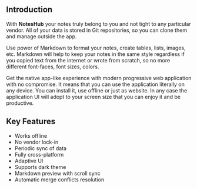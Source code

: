 ## Introduction

  With **NotesHub** your notes truly belong to you and not tight to any particular vendor. All of your data is stored in Git repositories, so you can clone them and manage outside the app.

  Use power of Markdown to format your notes, create tables, lists, images, etc. Markdown will help to keep your notes in the same style regardless if you copied text from the internet or wrote from scratch, so no more different font-faces, font sizes, colors.

  Get the native app-like experience with modern progressive web application with no compromise. It means that you can use the application literally on any device. You can install it, use offline or just as website. In any case the application UI will adopt to your screen size that you can enjoy it and be productive.

  ## Key Features

  *   Works offline
  *   No vendor lock-in
  *   Periodic sync of data
  *   Fully cross-platform
  *   Adaptive UI
  *   Supports dark theme
  *   Markdown preview with scroll sync
  *   Automatic merge conflicts resolution

